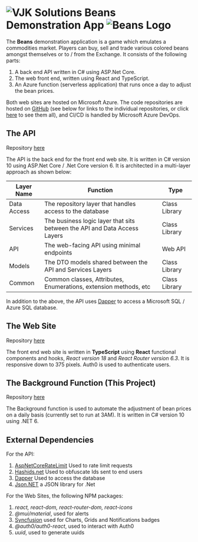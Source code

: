 # ![VJK Solutions](https://vjk.solutions/images/logo-64.png) Beans Demonstration App ![Beans Logo](https://vjk.solutions/images/beanslogo-64.png)

The **Beans** demonstration application is a game which emulates
a commodities market. Players can buy, sell and trade various
colored beans amongst themselves or to / from the Exchange. It consists
of the following parts:

1. A back end API written in C# using ASP.Net Core.
2. The web front end, written using React and TypeScript.
3. An Azure function (serverless application) that runs once a day to adjust the bean prices.

Both web sites are hosted on Microsoft Azure. The code repositories are hosted on [GitHub](https://github.com) (see below for links to the individual repositories, or click [here](https://github.com/vjkrammes) to see them all), and CI/CD is handled by Microsoft Azure DevOps.

## The API

Repository [here](https://github.com/vjkrammes/Beans)

The API is the back end for the front end web site. It is written in C# version 10 using ASP.Net Core / .Net Core version 6. It is architected in a multi-layer approach as shown below:

|Layer Name|Function|Type|
|----------|--------|----|
|Data Access|The repository layer that handles access to the database|Class Library|
|Services|The business logic layer that sits between the API and Data Access Layers|Class Library|
|API|The web-facing API using minimal endpoints|Web API|
|Models|The DTO models shared between the API and Services Layers|Class Library|
|Common|Common classes, Attributes, Enumerations, extension methods, etc|Class Library|

In addition to the above, the API uses [Dapper](https://github.com/DapperLib/Dapper) to access a Microsoft SQL / Azure SQL database.

## The Web Site

Repository [here](https://github.com/vjkrammes/beans.ui)

The front end web site is written in **TypeScript** using **React** functional components and hooks, *React version 18* and *React Router version 6.3*. It is responsive down to 375 pixels. Auth0 is used to
authenticate users.

## The Background Function (This Project)

Repository [here](https://github.com/vjkrammes/Beans.Background)

The Background function is used to automate the adjustment of bean
prices on a daily basis (currently set to run at 3AM). It is written
in C# version 10 using .NET 6.

## External Dependencies

For the API:

1. [AspNetCoreRateLimit](https://github.com/stefanprodan/AspNetCoreRateLimit) Used to rate limit requests
2. [Hashids.net](https://hashids.org/net/) Used to obfuscate Ids sent to end users
3. [Dapper](https://github.com/DapperLib/Dapper) Used to access the database
4. [Json.NET](https://www.json.org/json-en.html) a JSON library for .Net

For the Web Sites, the following NPM packages:

1. *react, react-dom, react-router-dom, react-icons*
2. *@mui/material*, used for alerts
3.  [Syncfusion](https://syncfusion.com) used for Charts, Grids and Notifications badges
4. *@auth0/auth0-react*, used to interact with Auth0
5. *uuid*, used to generate uuids
